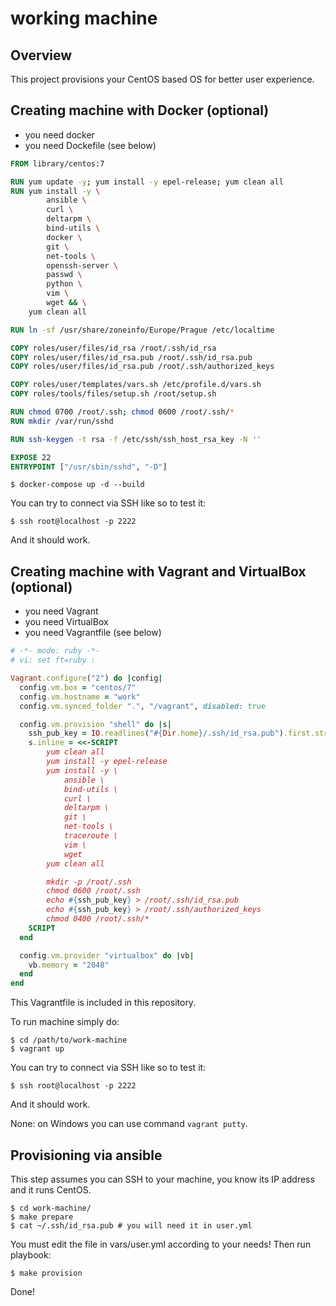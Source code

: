 # working machine

## Overview

This project provisions your CentOS based OS for better user experience.

## Creating machine with Docker (optional)

- you need docker
- you need Dockefile (see below)

```Dockerfile
FROM library/centos:7

RUN yum update -y; yum install -y epel-release; yum clean all
RUN yum install -y \
        ansible \
        curl \
        deltarpm \
        bind-utils \
        docker \
        git \
        net-tools \
        openssh-server \
        passwd \
        python \
        vim \
        wget && \
    yum clean all

RUN ln -sf /usr/share/zoneinfo/Europe/Prague /etc/localtime

COPY roles/user/files/id_rsa /root/.ssh/id_rsa
COPY roles/user/files/id_rsa.pub /root/.ssh/id_rsa.pub
COPY roles/user/files/id_rsa.pub /root/.ssh/authorized_keys

COPY roles/user/templates/vars.sh /etc/profile.d/vars.sh
COPY roles/tools/files/setup.sh /root/setup.sh

RUN chmod 0700 /root/.ssh; chmod 0600 /root/.ssh/*
RUN mkdir /var/run/sshd

RUN ssh-keygen -t rsa -f /etc/ssh/ssh_host_rsa_key -N ''

EXPOSE 22
ENTRYPOINT ["/usr/sbin/sshd", "-D"]
```

```$ docker-compose up -d --build```

You can try to connect via SSH like so to test it:

```$ ssh root@localhost -p 2222```

And it should work.

## Creating machine with Vagrant and VirtualBox (optional)

- you need Vagrant
- you need VirtualBox
- you need Vagrantfile (see below)

```ruby
# -*- mode: ruby -*-
# vi: set ft=ruby :

Vagrant.configure("2") do |config|
  config.vm.box = "centos/7"
  config.vm.hostname = "work"
  config.vm.synced_folder ".", "/vagrant", disabled: true

  config.vm.provision "shell" do |s|
    ssh_pub_key = IO.readlines("#{Dir.home}/.ssh/id_rsa.pub").first.strip
    s.inline = <<-SCRIPT
        yum clean all
        yum install -y epel-release
        yum install -y \
            ansible \
            bind-utils \
            curl \
            deltarpm \
            git \
            net-tools \
            traceroute \
            vim \
            wget
        yum clean all

        mkdir -p /root/.ssh
        chmod 0600 /root/.ssh
        echo #{ssh_pub_key} > /root/.ssh/id_rsa.pub
        echo #{ssh_pub_key} > /root/.ssh/authorized_keys
        chmod 0400 /root/.ssh/*
    SCRIPT
  end

  config.vm.provider "virtualbox" do |vb|
    vb.memory = "2048"
  end
end
```

This Vagrantfile is included in this repository.

To run machine simply do:

	$ cd /path/to/work-machine
	$ vagrant up

You can try to connect via SSH like so to test it:

```$ ssh root@localhost -p 2222```

And it should work.

None: on Windows you can use command ```vagrant putty```.

## Provisioning via ansible

This step assumes you can SSH to your machine, you know its IP address and it runs CentOS.

    $ cd work-machine/
    $ make prepare
    $ cat ~/.ssh/id_rsa.pub # you will need it in user.yml

You must edit the file in vars/user.yml according to your needs! Then run playbook:

    $ make provision

Done!
